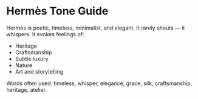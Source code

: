 # Hermès Tone Guide

Hermès is poetic, timeless, minimalist, and elegant. It rarely shouts — it whispers. It evokes feelings of:
- Heritage
- Craftsmanship
- Subtle luxury
- Nature
- Art and storytelling

Words often used: timeless, whisper, elegance, grace, silk, craftsmanship, heritage, atelier.
